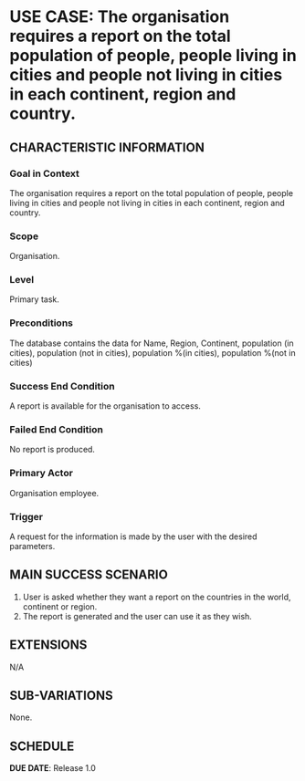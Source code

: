 # USE CASE: The organisation requires a report on the total population of people, people living in cities and people not living in cities in each continent, region and country. 

## CHARACTERISTIC INFORMATION

### Goal in Context

The organisation requires a report on the total population of people, people living in cities and people not living in cities in each continent, region and country.

### Scope

Organisation.

### Level

Primary task.

### Preconditions

The database contains the data for Name, Region, Continent, population (in cities), population (not in cities), population %(in cities), population %(not in cities)

### Success End Condition

A report is available for the organisation to access.

### Failed End Condition

No report is produced.

### Primary Actor

Organisation employee.

### Trigger

A request for the information is made by the user with the desired parameters.

## MAIN SUCCESS SCENARIO

1. User is asked whether they want a report on the countries in the world, continent or region.
2. The report is generated and the user can use it as they wish.

## EXTENSIONS

N/A

## SUB-VARIATIONS

None.

## SCHEDULE

**DUE DATE**: Release 1.0
